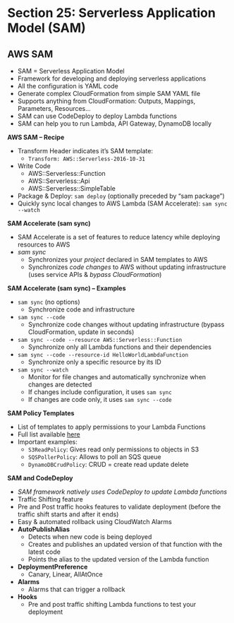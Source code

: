 # Section 25: Serverless Application Model (SAM)
## AWS SAM
* SAM = Serverless Application Model
* Framework for developing and deploying serverless applications
* All the configuration is YAML code
* Generate complex CloudFormation from simple SAM YAML file
* Supports anything from CloudFormation: Outputs, Mappings, Parameters, Resources…
* SAM can use CodeDeploy to deploy Lambda functions
* SAM can help you to run Lambda, API Gateway, DynamoDB locally

__AWS SAM – Recipe__  
* Transform Header indicates it’s SAM template:
  - `Transform: AWS::Serverless-2016-10-31`
* Write Code
  - AWS::Serverless::Function
  - AWS::Serverless::Api
  - AWS::Serverless::SimpleTable
* Package & Deploy: `sam deploy` (optionally preceded by “sam package”)
* Quickly sync local changes to AWS Lambda (SAM Accelerate): `sam sync --watch`

__SAM Accelerate (sam sync)__  
* SAM Accelerate is a set of features to reduce latency while deploying resources to AWS
* _sam sync_
  - Synchronizes your _project_ declared in SAM templates to AWS
  - Synchronizes _code changes_ to AWS without updating infrastructure (uses service APIs & _bypass CloudFormation_)

__SAM Accelerate (sam sync) – Examples__  
* `sam sync` (no options)
  - Synchronize code and infrastructure
* `sam sync --code`
  - Synchronize code changes without updating infrastructure (bypass CloudFormation, update in seconds)
* `sam sync --code --resource AWS::Serverless::Function`
  - Synchronize only all Lambda functions and their dependencies
* `sam sync --code --resource-id HelloWorldLambdaFunction`
  - Synchronize only a specific resource by its ID
* `sam sync --watch`
  - Monitor for file changes and automatically synchronize when changes are detected
  - If changes include configuration, it uses `sam sync`
  - If changes are code only, it uses `sam sync --code`

__SAM Policy Templates__  
* List of templates to apply permissions to your Lambda Functions
* Full list available [here](https://docs.aws.amazon.com/serverless-application-model/latest/developerguide/serverless-policy-templates.html)
* Important examples:
  - `S3ReadPolicy`: Gives read only permissions to objects in S3
  - `SQSPollerPolicy`: Allows to poll an SQS queue
  - `DynamoDBCrudPolicy`: CRUD = create read update delete

__SAM and CodeDeploy__    
* _SAM framework natively uses CodeDeploy to update Lambda functions_
* Traffic Shifting feature
* Pre and Post traffic hooks features to validate deployment (before the traffic shift starts and after it ends)
* Easy & automated rollback using CloudWatch Alarms
* __AutoPublishAlias__
  - Detects when new code is being deployed
  - Creates and publishes an updated version of that function with the latest code
  - Points the alias to the updated version of the Lambda function
* __DeploymentPreference__
  - Canary, Linear, AllAtOnce
* __Alarms__  
  - Alarms that can trigger a rollback
* __Hooks__
  - Pre and post traffic shifting Lambda functions to test your deployment
